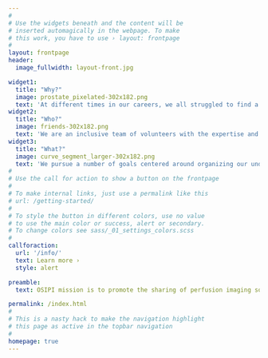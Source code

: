 ```yaml
---
#
# Use the widgets beneath and the content will be
# inserted automagically in the webpage. To make
# this work, you have to use › layout: frontpage
#
layout: frontpage
header:
  image_fullwidth: layout-front.jpg

widget1:
  title: "Why?"
  image: prostate_pixelated-302x182.png
  text: 'At different times in our careers, we all struggled to find a robust perfusion analysis software producing results of known quality, evaluating, or implementing perfusion tools. We want to make that process easier!'
widget2:
  title: "Who?"
  image: friends-302x182.png
  text: 'We are an inclusive team of volunteers with the expertise and passion in perfusion analysis, open source software and reproducible science. Join our growing group to help us make a difference!'
widget3:
  title: "What?"
  image: curve_segment_larger-302x182.png  
  text: 'We pursue a number of goals centered around organizing our understanding of the capabilities of the existing open source tools, and developing best practices for perfusion tool evaluation.'
#
# Use the call for action to show a button on the frontpage
#
# To make internal links, just use a permalink like this
# url: /getting-started/
#
# To style the button in different colors, use no value
# to use the main color or success, alert or secondary.
# To change colors see sass/_01_settings_colors.scss
#
callforaction:
  url: '/info/'
  text: Learn more ›
  style: alert

preamble:
  text: OSIPI mission is to promote the sharing of perfusion imaging software in order to eliminate the practice of duplicate development, improve the reproducibility of perfusion imaging research, and speed up the translation into tools for discovery science, drug development, and clinical practice

permalink: /index.html
#
# This is a nasty hack to make the navigation highlight
# this page as active in the topbar navigation
#
homepage: true
---
```


